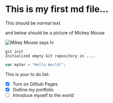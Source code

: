 # This is my first md file...
This should be normal text

and below should be a picture of Mickey Mouse

![Mikey Mouse says hi](https://m.media-amazon.com/images/I/71zW2f0gslS._AC_UF894,1000_QL80_.jpg)


```
git init
Initialized empty Git repository in ....
```

``` javascript
var myVar = "Hello World!";
```
This is your to do list:
- [X] Turn on Github Pages
- [x] Outline my portfolio
- [ ] Introduce myself to the world
